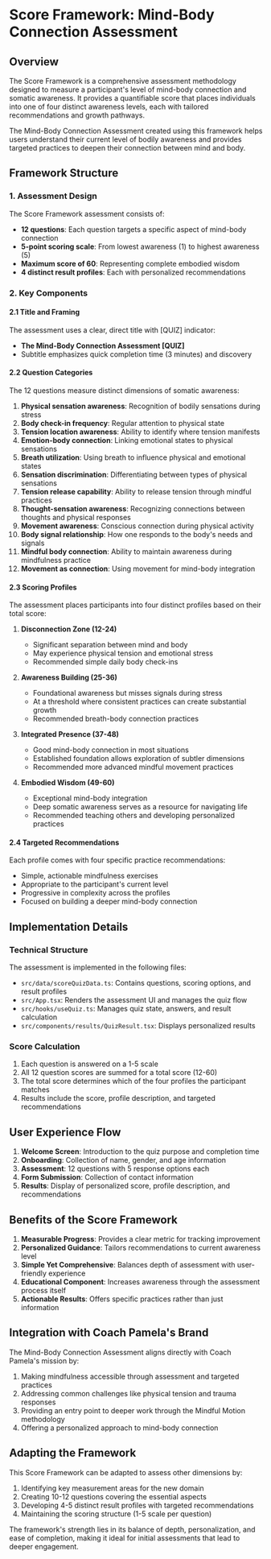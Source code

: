 # Score Framework: Mind-Body Connection Assessment

## Overview

The Score Framework is a comprehensive assessment methodology designed to measure a participant's level of mind-body connection and somatic awareness. It provides a quantifiable score that places individuals into one of four distinct awareness levels, each with tailored recommendations and growth pathways.

The Mind-Body Connection Assessment created using this framework helps users understand their current level of bodily awareness and provides targeted practices to deepen their connection between mind and body.

## Framework Structure

### 1. Assessment Design

The Score Framework assessment consists of:

- **12 questions**: Each question targets a specific aspect of mind-body connection
- **5-point scoring scale**: From lowest awareness (1) to highest awareness (5)
- **Maximum score of 60**: Representing complete embodied wisdom
- **4 distinct result profiles**: Each with personalized recommendations

### 2. Key Components

#### 2.1 Title and Framing

The assessment uses a clear, direct title with [QUIZ] indicator:

- **The Mind-Body Connection Assessment [QUIZ]**
- Subtitle emphasizes quick completion time (3 minutes) and discovery

#### 2.2 Question Categories

The 12 questions measure distinct dimensions of somatic awareness:

1. **Physical sensation awareness**: Recognition of bodily sensations during stress
2. **Body check-in frequency**: Regular attention to physical state
3. **Tension location awareness**: Ability to identify where tension manifests
4. **Emotion-body connection**: Linking emotional states to physical sensations
5. **Breath utilization**: Using breath to influence physical and emotional states
6. **Sensation discrimination**: Differentiating between types of physical sensations
7. **Tension release capability**: Ability to release tension through mindful practices
8. **Thought-sensation awareness**: Recognizing connections between thoughts and physical responses
9. **Movement awareness**: Conscious connection during physical activity
10. **Body signal relationship**: How one responds to the body's needs and signals
11. **Mindful body connection**: Ability to maintain awareness during mindfulness practice
12. **Movement as connection**: Using movement for mind-body integration

#### 2.3 Scoring Profiles

The assessment places participants into four distinct profiles based on their total score:

1. **Disconnection Zone (12-24)**

   - Significant separation between mind and body
   - May experience physical tension and emotional stress
   - Recommended simple daily body check-ins

2. **Awareness Building (25-36)**

   - Foundational awareness but misses signals during stress
   - At a threshold where consistent practices can create substantial growth
   - Recommended breath-body connection practices

3. **Integrated Presence (37-48)**

   - Good mind-body connection in most situations
   - Established foundation allows exploration of subtler dimensions
   - Recommended more advanced mindful movement practices

4. **Embodied Wisdom (49-60)**
   - Exceptional mind-body integration
   - Deep somatic awareness serves as a resource for navigating life
   - Recommended teaching others and developing personalized practices

#### 2.4 Targeted Recommendations

Each profile comes with four specific practice recommendations:

- Simple, actionable mindfulness exercises
- Appropriate to the participant's current level
- Progressive in complexity across the profiles
- Focused on building a deeper mind-body connection

## Implementation Details

### Technical Structure

The assessment is implemented in the following files:

- `src/data/scoreQuizData.ts`: Contains questions, scoring options, and result profiles
- `src/App.tsx`: Renders the assessment UI and manages the quiz flow
- `src/hooks/useQuiz.ts`: Manages quiz state, answers, and result calculation
- `src/components/results/QuizResult.tsx`: Displays personalized results

### Score Calculation

1. Each question is answered on a 1-5 scale
2. All 12 question scores are summed for a total score (12-60)
3. The total score determines which of the four profiles the participant matches
4. Results include the score, profile description, and targeted recommendations

## User Experience Flow

1. **Welcome Screen**: Introduction to the quiz purpose and completion time
2. **Onboarding**: Collection of name, gender, and age information
3. **Assessment**: 12 questions with 5 response options each
4. **Form Submission**: Collection of contact information
5. **Results**: Display of personalized score, profile description, and recommendations

## Benefits of the Score Framework

1. **Measurable Progress**: Provides a clear metric for tracking improvement
2. **Personalized Guidance**: Tailors recommendations to current awareness level
3. **Simple Yet Comprehensive**: Balances depth of assessment with user-friendly experience
4. **Educational Component**: Increases awareness through the assessment process itself
5. **Actionable Results**: Offers specific practices rather than just information

## Integration with Coach Pamela's Brand

The Mind-Body Connection Assessment aligns directly with Coach Pamela's mission by:

1. Making mindfulness accessible through assessment and targeted practices
2. Addressing common challenges like physical tension and trauma responses
3. Providing an entry point to deeper work through the Mindful Motion methodology
4. Offering a personalized approach to mind-body connection

## Adapting the Framework

This Score Framework can be adapted to assess other dimensions by:

1. Identifying key measurement areas for the new domain
2. Creating 10-12 questions covering the essential aspects
3. Developing 4-5 distinct result profiles with targeted recommendations
4. Maintaining the scoring structure (1-5 scale per question)

The framework's strength lies in its balance of depth, personalization, and ease of completion, making it ideal for initial assessments that lead to deeper engagement.

